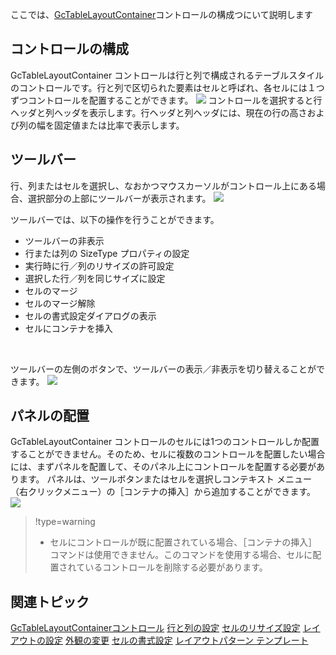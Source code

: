 ここでは、[GcTableLayoutContainer](gcdocsite__documentlink?toc-item-id=75f0afa1-a7f8-44dd-b72d-03556c18f368)コントロールの構成つにいて説明します

## コントロールの構成

GcTableLayoutContainer コントロールは行と列で構成されるテーブルスタイルのコントロールです。行と列で区切られた要素はセルと呼ばれ、各セルには１つずつコントロールを配置することができます。
![](/DOCUMENT_SITE_LINK_PREFIX_HERE/document-site-files/images/06fadbb1-c461-433a-b385-ae4966e56069/images/gctablelayoutcontainer.component01.png)
コントロールを選択すると行ヘッダと列ヘッダを表示します。行ヘッダと列ヘッダには、現在の行の高さおよび列の幅を固定値または比率で表示します。

## ツールバー

行、列またはセルを選択し、なおかつマウスカーソルがコントロール上にある場合、選択部分の上部にツールバーが表示されます。
![](/DOCUMENT_SITE_LINK_PREFIX_HERE/document-site-files/images/06fadbb1-c461-433a-b385-ae4966e56069/images/gctablelayoutcontainer.toolbar01.png)

ツールバーでは、以下の操作を行うことができます。

* ツールバーの非表示
* 行または列の SizeType プロパティの設定
* 実行時に行／列のリサイズの許可設定
* 選択した行／列を同じサイズに設定
* セルのマージ
* セルのマージ解除
* セルの書式設定ダイアログの表示
* セルにコンテナを挿入
<br>

ツールバーの左側のボタンで、ツールバーの表示／非表示を切り替えることができます。
![](/DOCUMENT_SITE_LINK_PREFIX_HERE/document-site-files/images/06fadbb1-c461-433a-b385-ae4966e56069/images/gctablelayoutcontainer.toolbar02.png)

## パネルの配置

GcTableLayoutContainer コントロールのセルには1つのコントロールしか配置することができません。そのため、セルに複数のコントロールを配置したい場合には、まずパネルを配置して、そのパネル上にコントロールを配置する必要があります。
パネルは、ツールボタンまたはセルを選択しコンテキスト メニュー（右クリックメニュー）の［コンテナの挿入］から追加することができます。
![](/DOCUMENT_SITE_LINK_PREFIX_HERE/document-site-files/images/06fadbb1-c461-433a-b385-ae4966e56069/images/gctablelayoutcontainer.addpanel01.png)

> !type=warning
>
> * セルにコントロールが既に配置されている場合、［コンテナの挿入］コマンドは使用できません。このコマンドを使用する場合、セルに配置されているコントロールを削除する必要があります。

## 関連トピック

[GcTableLayoutContainerコントロール](gcdocsite__documentlink?toc-item-id=dfe84822-febb-4c74-b053-7b94c51f6728)
[行と列の設定](gcdocsite__documentlink?toc-item-id=6028d653-6814-4aeb-b6a9-3653aaafdeae)
[セルのリサイズ設定](gcdocsite__documentlink?toc-item-id=62e66ab6-3511-4bd0-b229-3dafc57f9e32)
[レイアウトの設定](gcdocsite__documentlink?toc-item-id=ce91f4c4-c131-49c2-a520-8ef35e133631)
[外観の変更](gcdocsite__documentlink?toc-item-id=fb3c124c-d2fa-4a14-85ae-f1a17ccd218b)
[セルの書式設定](gcdocsite__documentlink?toc-item-id=8b7937d1-1732-486b-ae67-e36cf6c41dff)
[レイアウトパターン テンプレート](gcdocsite__documentlink?toc-item-id=9a3a383d-f2d7-4da0-8280-ff1eba23e444)